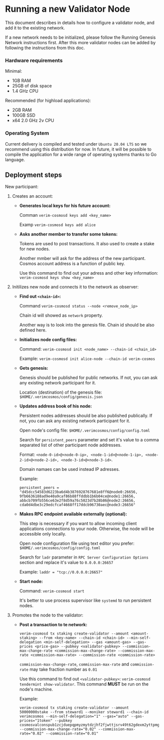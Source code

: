# Running a new Validator Node

This document describes in details how to configure a validator node, and add it to the existing network.

If a new network needs to be initialized, please follow the Running Genesis Network instructions first. After this more validator nodes can be added by following the instructions from this doc.

### Hardware requirements
Minimal:
- 1GB RAM
- 25GB of disk space
- 1.4 GHz CPU

Recommended (for highload applications):
- 2GB RAM
- 100GB SSD
- x64 2.0 GHz 2v CPU

### Operating System
Current delivery is compiled and tested under `Ubuntu 20.04 LTS` so we recommend using this distribution for now. In future, it will be possible to compile the application for a wide range of operating systems thanks to Go language.

## Deployment steps

New participant:

1. Creates an account:

    - **Generates local keys for his future account:**

        Comman `verim-cosmosd keys add <key_name>`

        Examp `verim-cosmosd keys add alice`

    - **Asks another member to transfer some tokens:**

        Tokens are used to post transactions. It also used to create a stake for new nodes.

        Another mmber will ask for the address of the new participant. Cosmos account address is a function of public key.

        Use this command to find out your adress and other key information: `verim-cosmosd keys show <key_name>`

2. Initilizes new node and connects it to the network as observer:

    - **Find out `<chain-id>`:**

        Command `verim-cosmosd status --node <remove_node_ip>`
        
        Chain id will showed as `network` property.
        
        Another way is to look into the genesis file. Chain id should be also defined here.

    - **Initializes node config files:**
        
        Command: `verim-cosmosd init <node_name> --chain-id <chain_id>`
        
        Example: `verim-cosmosd init alice-node --chain-id verim-cosmos`
        
    - **Gets genesis:**
        
        Genesis should be published for public networks. If not, you can ask any existing network participant for it.
        
        Location (destination) of the genesis file: `$HOME/.verimcosmos/config/genesis.json`
        
    - **Updates address book of his node:**
        
        Persistent nodes addresses should be also published publically. If not, you can ask any existing network participant for it.
        
        Open node's config file: `$HOME/.verimcosmos/config/config.toml`
        
        Search for `persistent_peers` parameter and set it's value to a comma separated list of other participant node addresses.
        
        Format: `<node-0-id>@<node-0-ip>, <node-1-id>@<node-1-ip>, <node-2-id>@<node-2-id>, <node-3-id>@<node-3-id>`.
        
        Domain namaes can be used instead IP adresses.
        
        Example:
        
        ```
        persistent_peers = "d45dcc54583d6223ba6d4b3876928767681e8ff6@node0:26656, 9fb6636188ad9e40a9caf86b88ffddbb1b6b04ce@node1:26656, abbcb709fb556ce63e2f8d59a76c5023d7b28b86@node2:26656, cda0d4dbe3c29edcfcaf4668ff17ddcb96730aec@node3:26656"
        ```

    - **Makes RPC endpoint available externally (optional):**
        
        This step is necessary if you want to allow incoming client applications connections to your node. Otherwise, the node will be accessible only locally. 
        
        Open node configuration file using text editor you prefer: `$HOME/.verimcosmos/config/config.toml`
        
        Search for `ladr` parameter in `RPC Server Configuration Options` section and replace it's value to `0.0.0.0:26657`
                
        Example: `laddr = "tcp://0.0.0.0:26657"`
        
    - **Start node:**
        
        Command: `verim-cosmosd start`
        
        It's better to use process supervisor like `systemd` to run persistent nodes.
        
3. Promotes the node to the validator:

    - **Post a transaction to te network:**
    
        ```
        verim-cosmosd tx staking create-validator --amount <amount-staking> --from <key-name> --chain-id <chain-id> --min-self-delegation <min-self-delegation> --gas <amount-gas> --gas-prices <price-gas> --pubkey <validator-pubkey> --commission-max-change-rate <commission-max-change-rate> --commission-max-rate <commission-max-rate> --commission-rate <commission-rate>
        ```

        `commission-max-change-rate`, `commission-max-rate` and `commission-rate` may take fraction number as `0.01`

        Use this command to find out `<validator-pubkey>`: `verim-cosmosd tendermint show-validator`. This command **MUST** be run on the node's machine.
        
        Example:
        
        ```
        verim-cosmosd tx staking create-validator --amount 50000000stake --from steward1 --moniker steward1 --chain-id verimcosmos --min-self-delegation="1" --gas="auto" --gas-prices="1token" --pubkey cosmosvalconspub1zcjduepqpmyzmytdzjhf2fjwttjsrv49t62gdexm2yttpmgzh38p0rncqg8ssrxm2l --commission-max-change-rate="0.02" --commission-max-rate="0.02" --commission-rate="0.01"
        ```
